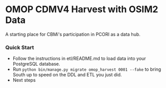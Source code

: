 # OMOP CDMV4 Harvest with OSIM2 Data

A starting place for CBMi's participation in PCORI as a data hub.

### Quick Start

- Follow the instructions in etl/README.md to load data into your PostgreSQL database.
- Run `python bin/manage.py migrate omop_harvest 0001 --fake` to bring South up to speed on the DDL and ETL you just did.
- Next steps